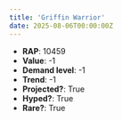 ```yaml
---
title: 'Griffin Warrior'
date: 2025-08-06T00:00:00Z
---
```

- **RAP**: 10459
- **Value**: -1
- **Demand level**: -1
- **Trend**: -1
- **Projected?**: True
- **Hyped?**: True
- **Rare?**: True
